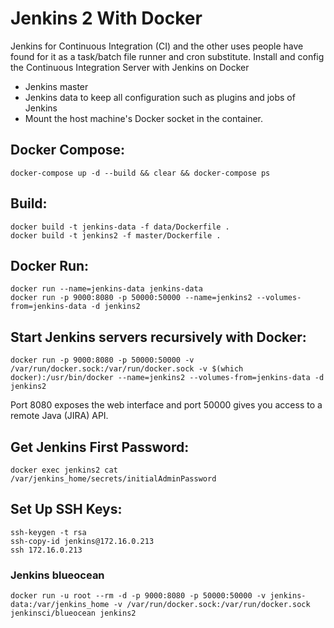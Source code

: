 # Jenkins 2 With Docker
Jenkins for Continuous Integration (CI) and the other uses people have found for it as a task/batch file runner and cron substitute. Install and config the Continuous Integration Server with Jenkins on Docker

* Jenkins master 
* Jenkins data to keep all configuration such as plugins and jobs of Jenkins
* Mount the host machine's Docker socket in the container.

## Docker Compose:
```
docker-compose up -d --build && clear && docker-compose ps
```

## Build:
```
docker build -t jenkins-data -f data/Dockerfile .
docker build -t jenkins2 -f master/Dockerfile .
```

## Docker Run:
```
docker run --name=jenkins-data jenkins-data
docker run -p 9000:8080 -p 50000:50000 --name=jenkins2 --volumes-from=jenkins-data -d jenkins2
```

## Start Jenkins servers recursively with Docker:
```
docker run -p 9000:8080 -p 50000:50000 -v /var/run/docker.sock:/var/run/docker.sock -v $(which docker):/usr/bin/docker --name=jenkins2 --volumes-from=jenkins-data -d jenkins2
```

Port 8080 exposes the web interface and port 50000 gives you access to a remote Java (JIRA) API.

## Get Jenkins First Password:
```
docker exec jenkins2 cat /var/jenkins_home/secrets/initialAdminPassword
```

## Set Up SSH Keys:
```
ssh-keygen -t rsa
ssh-copy-id jenkins@172.16.0.213
ssh 172.16.0.213
```

### Jenkins blueocean
```
docker run -u root --rm -d -p 9000:8080 -p 50000:50000 -v jenkins-data:/var/jenkins_home -v /var/run/docker.sock:/var/run/docker.sock jenkinsci/blueocean jenkins2
```
